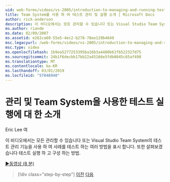 ```yaml
---
uid: web-forms/videos/vs-2005/introduction-to-managing-and-running-tests-with-team-system
title: Team System를 사용 하 여 테스트 관리 및 실행 소개 | Microsoft Docs
author: rick-anderson
description: 이 비디오에서는 모든 관리할 수 있습니다 또는 Visual Studio Team System의 테스트 관리 기능을 사용 하 여 사례를 테스트 하는 여러 방법을 표시 합니다. 또한 살펴보겠습니다...
ms.author: riande
ms.date: 02/09/2007
ms.assetid: e262ca69-55e5-4ec2-b278-78ee129b4649
msc.legacyurl: /web-forms/videos/vs-2005/introduction-to-managing-and-running-tests-with-team-system
msc.type: video
ms.openlocfilehash: 1b9ea5277253395ba16b3a4480b61fb522327d75
ms.sourcegitcommit: 24b1f6decbb17bb22a45166e5fdb0845c65af498
ms.translationtype: MT
ms.contentlocale: ko-KR
ms.lasthandoff: 03/01/2019
ms.locfileid: "57048940"
---
```

<a name="introduction-to-managing-and-running-tests-with-team-system"></a>관리 및 Team System을 사용한 테스트 실행에 대 한 소개
====================
Eric Lee 여

이 비디오에서는 모든 관리할 수 있습니다 또는 Visual Studio Team System의 테스트 관리 기능을 사용 하 여 사례를 테스트 하는 여러 방법을 표시 합니다. 또한 살펴보겠습니다 테스트 실행 하 고 구성 하는 방법.

[&#9654;동영상 (8 분)](https://channel9.msdn.com/Blogs/ASP-NET-Site-Videos/introduction-to-managing-and-running-tests-with-team-system)

> [!div class="step-by-step"]
> [이전](introduction-to-manual-testing-with-team-system.md)
> [다음](measuring-the-business-value-of-ajax.md)
